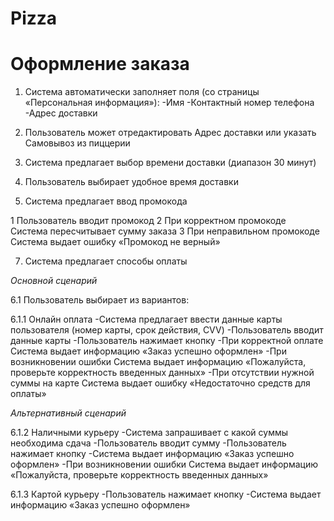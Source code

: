 # Pizza

# **Оформление заказа**

1. Система автоматически заполняет поля (со страницы «Персональная информация»):
-Имя 
-Контактный номер телефона 
-Адрес доставки

2. Пользователь может отредактировать Адрес доставки или указать Самовывоз из
пиццерии

3. Система предлагает выбор времени доставки (диапазон 30 минут)

4. Пользователь выбирает удобное время доставки

5. Система предлагает ввод промокода

 1 Пользователь вводит промокод
 2 При корректном промокоде Система пересчитывает сумму заказа
 3 При неправильном промокоде Система выдает ошибку «Промокод не верный»

7. Система предлагает способы оплаты

*Основной сценарий*

6.1 Пользователь выбирает из вариантов:

6.1.1 Онлайн оплата
-Система предлагает ввести данные карты пользователя (номер карты, срок
действия, СVV)
-Пользователь вводит данные карты
-Пользователь нажимает кнопку
-При корректной оплате Система выдает информацию «Заказ успешно оформлен»
-При возникновении ошибки Система выдает информацию «Пожалуйста, проверьте
корректность введенных данных»
-При отсутствии нужной суммы на карте Система выдает ошибку «Недостаточно
средств для оплаты»

*Альтернативный сценарий*

6.1.2 Наличными курьеру
-Система запрашивает с какой суммы необходима сдача
-Пользователь вводит сумму
-Пользователь нажимает кнопку
-Система выдает информацию «Заказ успешно оформлен»
-При возникновении ошибки Система выдает информацию «Пожалуйста, проверьте
корректность введенных данных»

6.1.3 Картой курьеру
-Пользователь нажимает кнопку
-Система выдает информацию «Заказ успешно оформлен»